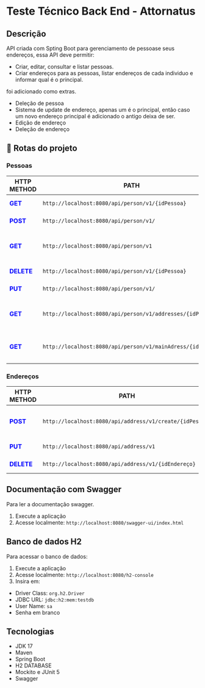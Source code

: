 # Teste Técnico Back End - Attornatus

## Descrição
API criada com Spting Boot para gerenciamento de pessoase seus endereços, essa API deve permitir:
- Criar, editar, consultar e listar pessoas.
- Criar endereços para as pessoas, listar endereços de cada individuo e informar qual é o principal.

foi adicionado como extras.
- Deleção de pessoa
- Sistema de update de endereço, apenas um é o principal, então caso um novo endereço principal é adicionado o antigo deixa de ser. 
- Edição de endereço
- Deleção de endereço


## :hammer: Rotas do projeto

### Pessoas
| HTTP METHOD | PATH | Descriçao |
| ------ | ------ | ----------- |
|**<font color="blue">GET</font>**|`http://localhost:8080/api/person/v1/{idPessoa}`   | Consultar pessoa |
|**<font color="blue">POST</font>**|`http://localhost:8080/api/person/v1/` | Criar pessoa |
|**<font color="blue">GET</font>**| `http://localhost:8080/api/person/v1`   | Consultar todos endereços da pessoa |
|**<font color="blue">DELETE</font>**| `http://localhost:8080/api/person/v1/{idPessoa}`   | Deletar pessoa |
|**<font color="blue">PUT</font>**|`http://localhost:8080/api/person/v1/` | Editar pessoa |
|**<font color="blue">GET</font>**| `http://localhost:8080/api/person/v1/addresses/{idPessoa}`   | Consultar endereços das pessoas |
|**<font color="blue">GET</font>**| `http://localhost:8080/api/person/v1/mainAdress/{idPessoa}`   | Consultar endereço principal da pessoa  |

### Endereços
| HTTP METHOD | PATH | Descriçao |
| ------ | ------ | ----------- |
|**<font color="blue">POST</font>**|`http://localhost:8080/api/address/v1/create/{idPessoa}`   | Adicionar endereço a uma pessoa  |
|**<font color="blue">PUT</font>**|`http://localhost:8080/api/address/v1` | Editar endereço |
|**<font color="blue">DELETE</font>**| `http://localhost:8080/api/address/v1/{idEndereço}`   | Deletar endereço |

## Documentação com Swagger
Para ler a documentação swagger.
1. Execute a aplicação 
2. Acesse localmente: `http://localhost:8080/swagger-ui/index.html`

## Banco de dados H2
Para acessar o banco de dados:
1. Execute a aplicação
2. Acesse localmente: `http://localhost:8080/h2-console`
3. Insira em:
- Driver Class:	`org.h2.Driver`
- JDBC URL:	`jdbc:h2:mem:testdb`
- User Name: `sa`
- Senha em branco

## Tecnologias
- JDK 17
- Maven
- Spring Boot 
- H2 DATABASE
- Mockito e JUnit 5
- Swagger

